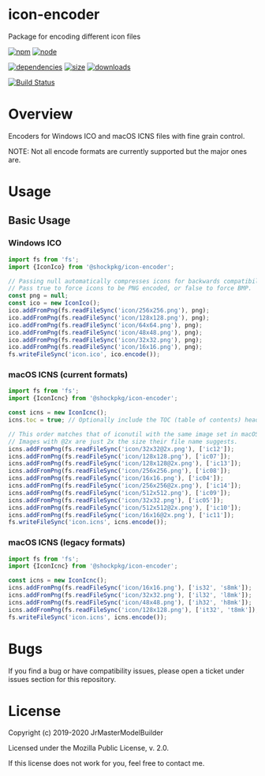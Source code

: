 # icon-encoder

Package for encoding different icon files

[![npm](https://img.shields.io/npm/v/@shockpkg/icon-encoder.svg)](https://npmjs.com/package/@shockpkg/icon-encoder)
[![node](https://img.shields.io/node/v/@shockpkg/icon-encoder.svg)](https://nodejs.org)

[![dependencies](https://img.shields.io/david/shockpkg/icon-encoder.svg)](https://david-dm.org/shockpkg/icon-encoder)
[![size](https://packagephobia.now.sh/badge?p=@shockpkg/icon-encoder)](https://packagephobia.now.sh/result?p=@shockpkg/icon-encoder)
[![downloads](https://img.shields.io/npm/dm/@shockpkg/icon-encoder.svg)](https://npmcharts.com/compare/@shockpkg/icon-encoder?minimal=true)

[![Build Status](https://github.com/shockpkg/icon-encoder/workflows/main/badge.svg?branch=master)](https://github.com/shockpkg/icon-encoder/actions?query=workflow%3Amain+branch%3Amaster)


# Overview

Encoders for Windows ICO and macOS ICNS files with fine grain control.

NOTE: Not all encode formats are currently supported but the major ones are.


# Usage

## Basic Usage

### Windows ICO

```js
import fs from 'fs';
import {IconIco} from '@shockpkg/icon-encoder';

// Passing null automatically compresses icons for backwards compatibility.
// Pass true to force icons to be PNG encoded, or false to force BMP.
const png = null;
const ico = new IconIco();
ico.addFromPng(fs.readFileSync('icon/256x256.png'), png);
ico.addFromPng(fs.readFileSync('icon/128x128.png'), png);
ico.addFromPng(fs.readFileSync('icon/64x64.png'), png);
ico.addFromPng(fs.readFileSync('icon/48x48.png'), png);
ico.addFromPng(fs.readFileSync('icon/32x32.png'), png);
ico.addFromPng(fs.readFileSync('icon/16x16.png'), png);
fs.writeFileSync('icon.ico', ico.encode());
```

### macOS ICNS (current formats)

```js
import fs from 'fs';
import {IconIcnc} from '@shockpkg/icon-encoder';

const icns = new IconIcnc();
icns.toc = true; // Optionally include the TOC (table of contents) header.

// This order matches that of iconutil with the same image set in macOS 10.14.
// Images with @2x are just 2x the size their file name suggests.
icns.addFromPng(fs.readFileSync('icon/32x32@2x.png'), ['ic12']);
icns.addFromPng(fs.readFileSync('icon/128x128.png'), ['ic07']);
icns.addFromPng(fs.readFileSync('icon/128x128@2x.png'), ['ic13']);
icns.addFromPng(fs.readFileSync('icon/256x256.png'), ['ic08']);
icns.addFromPng(fs.readFileSync('icon/16x16.png'), ['ic04']);
icns.addFromPng(fs.readFileSync('icon/256x256@2x.png'), ['ic14']);
icns.addFromPng(fs.readFileSync('icon/512x512.png'), ['ic09']);
icns.addFromPng(fs.readFileSync('icon/32x32.png'), ['ic05']);
icns.addFromPng(fs.readFileSync('icon/512x512@2x.png'), ['ic10']);
icns.addFromPng(fs.readFileSync('icon/16x16@2x.png'), ['ic11']);
fs.writeFileSync('icon.icns', icns.encode());
```

### macOS ICNS (legacy formats)

```js
import fs from 'fs';
import {IconIcnc} from '@shockpkg/icon-encoder';

const icns = new IconIcnc();
icns.addFromPng(fs.readFileSync('icon/16x16.png'), ['is32', 's8mk']);
icns.addFromPng(fs.readFileSync('icon/32x32.png'), ['il32', 'l8mk']);
icns.addFromPng(fs.readFileSync('icon/48x48.png'), ['ih32', 'h8mk']);
icns.addFromPng(fs.readFileSync('icon/128x128.png'), ['it32', 't8mk']);
fs.writeFileSync('icon.icns', icns.encode());
```


# Bugs

If you find a bug or have compatibility issues, please open a ticket under issues section for this repository.


# License

Copyright (c) 2019-2020 JrMasterModelBuilder

Licensed under the Mozilla Public License, v. 2.0.

If this license does not work for you, feel free to contact me.
